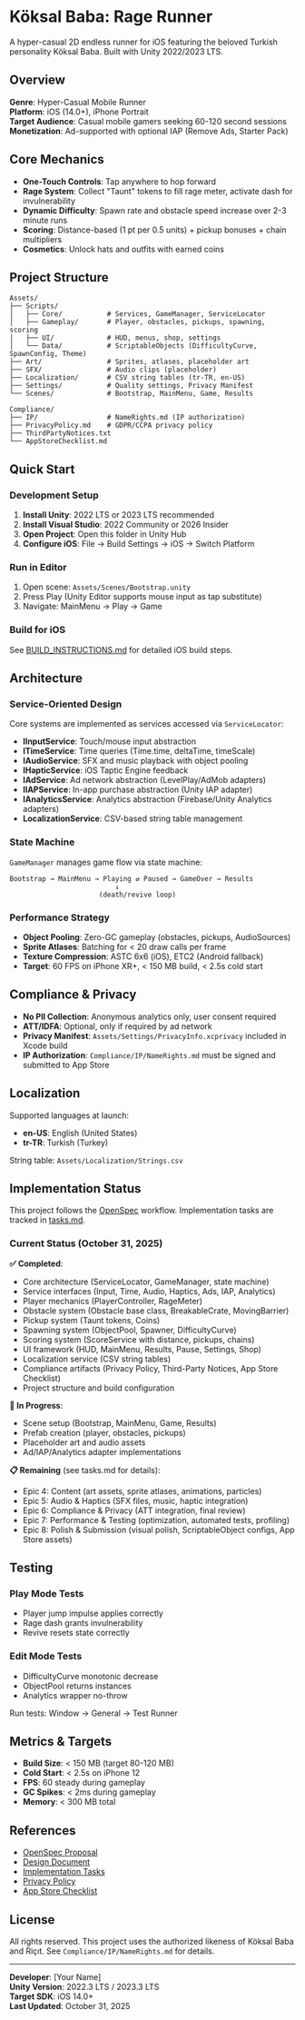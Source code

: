 # Köksal Baba: Rage Runner

A hyper-casual 2D endless runner for iOS featuring the beloved Turkish personality Köksal Baba. Built with Unity 2022/2023 LTS.

## Overview

**Genre**: Hyper-Casual Mobile Runner  
**Platform**: iOS (14.0+), iPhone Portrait  
**Target Audience**: Casual mobile gamers seeking 60-120 second sessions  
**Monetization**: Ad-supported with optional IAP (Remove Ads, Starter Pack)

## Core Mechanics

- **One-Touch Controls**: Tap anywhere to hop forward
- **Rage System**: Collect "Taunt" tokens to fill rage meter, activate dash for invulnerability
- **Dynamic Difficulty**: Spawn rate and obstacle speed increase over 2-3 minute runs
- **Scoring**: Distance-based (1 pt per 0.5 units) + pickup bonuses + chain multipliers
- **Cosmetics**: Unlock hats and outfits with earned coins

## Project Structure

```
Assets/
├── Scripts/
│   ├── Core/           # Services, GameManager, ServiceLocator
│   ├── Gameplay/       # Player, obstacles, pickups, spawning, scoring
│   ├── UI/             # HUD, menus, shop, settings
│   └── Data/           # ScriptableObjects (DifficultyCurve, SpawnConfig, Theme)
├── Art/                # Sprites, atlases, placeholder art
├── SFX/                # Audio clips (placeholder)
├── Localization/       # CSV string tables (tr-TR, en-US)
├── Settings/           # Quality settings, Privacy Manifest
└── Scenes/             # Bootstrap, MainMenu, Game, Results

Compliance/
├── IP/                 # NameRights.md (IP authorization)
├── PrivacyPolicy.md    # GDPR/CCPA privacy policy
├── ThirdPartyNotices.txt
└── AppStoreChecklist.md
```

## Quick Start

### Development Setup

1. **Install Unity**: 2022 LTS or 2023 LTS recommended
2. **Install Visual Studio**: 2022 Community or 2026 Insider
3. **Open Project**: Open this folder in Unity Hub
4. **Configure iOS**: File → Build Settings → iOS → Switch Platform

### Run in Editor

1. Open scene: `Assets/Scenes/Bootstrap.unity`
2. Press Play (Unity Editor supports mouse input as tap substitute)
3. Navigate: MainMenu → Play → Game

### Build for iOS

See [BUILD_INSTRUCTIONS.md](BUILD_INSTRUCTIONS.md) for detailed iOS build steps.

## Architecture

### Service-Oriented Design

Core systems are implemented as services accessed via `ServiceLocator`:

- **IInputService**: Touch/mouse input abstraction
- **ITimeService**: Time queries (Time.time, deltaTime, timeScale)
- **IAudioService**: SFX and music playback with object pooling
- **IHapticService**: iOS Taptic Engine feedback
- **IAdService**: Ad network abstraction (LevelPlay/AdMob adapters)
- **IIAPService**: In-app purchase abstraction (Unity IAP adapter)
- **IAnalyticsService**: Analytics abstraction (Firebase/Unity Analytics adapters)
- **LocalizationService**: CSV-based string table management

### State Machine

`GameManager` manages game flow via state machine:

```
Bootstrap → MainMenu → Playing ⇄ Paused → GameOver → Results
                          ↓
                      (death/revive loop)
```

### Performance Strategy

- **Object Pooling**: Zero-GC gameplay (obstacles, pickups, AudioSources)
- **Sprite Atlases**: Batching for < 20 draw calls per frame
- **Texture Compression**: ASTC 6x6 (iOS), ETC2 (Android fallback)
- **Target**: 60 FPS on iPhone XR+, < 150 MB build, < 2.5s cold start

## Compliance & Privacy

- **No PII Collection**: Anonymous analytics only, user consent required
- **ATT/IDFA**: Optional, only if required by ad network
- **Privacy Manifest**: `Assets/Settings/PrivacyInfo.xcprivacy` included in Xcode build
- **IP Authorization**: `Compliance/IP/NameRights.md` must be signed and submitted to App Store

## Localization

Supported languages at launch:
- **en-US**: English (United States)
- **tr-TR**: Turkish (Turkey)

String table: `Assets/Localization/Strings.csv`

## Implementation Status

This project follows the [OpenSpec](openspec/project.md) workflow. Implementation tasks are tracked in [tasks.md](openspec/changes/add-rage-runner-game/tasks.md).

### Current Status (October 31, 2025)

**✅ Completed**:
- Core architecture (ServiceLocator, GameManager, state machine)
- Service interfaces (Input, Time, Audio, Haptics, Ads, IAP, Analytics)
- Player mechanics (PlayerController, RageMeter)
- Obstacle system (Obstacle base class, BreakableCrate, MovingBarrier)
- Pickup system (Taunt tokens, Coins)
- Spawning system (ObjectPool, Spawner, DifficultyCurve)
- Scoring system (ScoreService with distance, pickups, chains)
- UI framework (HUD, MainMenu, Results, Pause, Settings, Shop)
- Localization service (CSV string tables)
- Compliance artifacts (Privacy Policy, Third-Party Notices, App Store Checklist)
- Project structure and build configuration

**🚧 In Progress**:
- Scene setup (Bootstrap, MainMenu, Game, Results)
- Prefab creation (player, obstacles, pickups)
- Placeholder art and audio assets
- Ad/IAP/Analytics adapter implementations

**📋 Remaining** (see tasks.md for details):
- Epic 4: Content (art assets, sprite atlases, animations, particles)
- Epic 5: Audio & Haptics (SFX files, music, haptic integration)
- Epic 6: Compliance & Privacy (ATT integration, final review)
- Epic 7: Performance & Testing (optimization, automated tests, profiling)
- Epic 8: Polish & Submission (visual polish, ScriptableObject configs, App Store assets)

## Testing

### Play Mode Tests
- Player jump impulse applies correctly
- Rage dash grants invulnerability
- Revive resets state correctly

### Edit Mode Tests
- DifficultyCurve monotonic decrease
- ObjectPool returns instances
- Analytics wrapper no-throw

Run tests: Window → General → Test Runner

## Metrics & Targets

- **Build Size**: < 150 MB (target 80-120 MB)
- **Cold Start**: < 2.5s on iPhone 12
- **FPS**: 60 steady during gameplay
- **GC Spikes**: < 2ms during gameplay
- **Memory**: < 300 MB total

## References

- [OpenSpec Proposal](openspec/changes/add-rage-runner-game/proposal.md)
- [Design Document](openspec/changes/add-rage-runner-game/design.md)
- [Implementation Tasks](openspec/changes/add-rage-runner-game/tasks.md)
- [Privacy Policy](Compliance/PrivacyPolicy.md)
- [App Store Checklist](Compliance/AppStoreChecklist.md)

## License

All rights reserved. This project uses the authorized likeness of Köksal Baba and Riçıt. See `Compliance/IP/NameRights.md` for details.

---

**Developer**: [Your Name]  
**Unity Version**: 2022.3 LTS / 2023.3 LTS  
**Target SDK**: iOS 14.0+  
**Last Updated**: October 31, 2025
